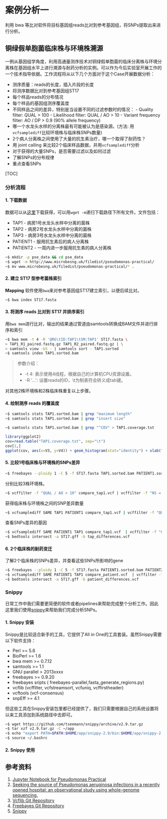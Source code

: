 # 案例分析一

利用 bwa 等比对软件将目标基因组reads比对到参考基因组，将SNPs提取出来进行分析。

## 铜绿假单胞菌临床株与环境株溯源

一例从基因组学角度，利用高通量测序技术对铜绿假单胞菌的临床分离株与环境分离株在基因组水平上进行溯源与耐药分析的实例。可以作为今后实验室开展工作的一个技术指导依据。工作流程将从以下几个方面对于这个Case开展数据分析：

- 测序质量：reads的长度，插入片段的长度
- 将测序数据比对到参考基因组ST17
 - 每个样品reads的分布情况
 - 每个样品的基因组测序覆盖度
 - 不同样品之间的差异，特别是当设置不同的过滤参数时的情况：
	     - Quality filter: QUAL > 100
         - Likelihood filter: QUAL / AO > 10
         - Variant frequency filter: AO / DP > 0.9 (90% allele frequency)
- 哪一个水龙头水样的分离株最有可能被认为是感染源。(方法: 用`vcfsamplediff`比较环境株与临床株SNPs数量)
- 2个病人分离株之间使用了大量的抗生素治疗，哪一个取得了耐药性？
 - 用 joint calling 来比较2个临床样品数据，并用`vcfsamplediff`分析
 - 对于获得的大量SNPs，是否需要过滤以及如何过滤
 - 了解SNPs的分布规律
 - 重点查看SNPs

[TOC]

### 分析流程

#### 1. 下载数据

数据可以从[这里](http://www.microbesng.uk/filedist/pseudomonas-practical/)下载获得，可以用`wget -m`递归下载路径下所有文件。文件包括：

- TAP1 - 病房1号水龙头水样中分离的菌株
- TAP2 - 病房2号水龙头水样中分离的菌株
- TAP3 - 病房3号水龙头水样中分离的菌株
- PATIENT1 - 服用抗生素后的病人分离株
- PATIENT2 - 一周内进一步服用抗生素的病人分离株

```bash
~$ mkdir -p pse_data && cd pse_data
~$ wget -m http://www.microbesng.uk/filedist/pseudomonas-practical/
~$ mv www.microbesng.uk/filedist/pseudomonas-practical/* .
```

#### 2. 建立 ST17 型参考菌株索引

**Mapping** 软件使用`bwa`来对参考基因组ST17建立索引，以便后续比对。

```bash
~$ bwa index ST17.fasta
```

#### 3. 将测序 reads 比对到 ST17 并排序索引

用`bwa mem`进行比对，输出的结果通过管道由samtools转换成BAM文件并进行排序和索引

```bash
~$ bwa mem -t 4 -R '@RG\tID:TAP1\tSM:TAP1' ST17.fasta \
> TAP1_R1_paired.fastq.gz TAP1_R2_paired.fastq.gz | \
> samtools view -bS - | samtools sort - TAP1.sorted
~$ samtools index TAP1.sorted.bam
```

> 参数介绍：
> * -t 4: 表示使用4线程，根据自己的计算机CPU资源设置。
> * -R '...': 设置reads的ID，\t为制表符会转义成tab键。

对其他2株环境株和2株临床株重复以上步骤。


#### 4. 绘制测序 reads 的覆盖度

```bash
~$ samtools stats TAP1.sorted.bam | grep "maximum length"
~$ samtools stats TAP1.sorted.bam | grep "insert size"
```


```bash
~$ samtools stats TAP1.sorted.bam | grep "^COV" > TAP1.coverage.txt
```

```r
library(ggplot2)
cov=read.table("TAP1.coverage.txt", sep="\t")
cov[1,]
ggplot(cov, aes(x=V3, y=V4)) + geom_histogram(stat="identity") + xlab("Coverage") + ylab("Count")
```

#### 5. 比较1号临床株与环境株的SNPs差异

```bash
~$ freebayes --ploidy 1 -C 5 -f ST17.fasta TAP1.sorted.bam PATIENT1.sorted.bam  > compare_tap1.vcf
```

分别比较3株环境株。

```bash
~$ vcffilter -f "QUAL / AO > 10" compare_tap1.vcf | vcffilter -f "NS = 2" | wc -l 
```

获得临床株与环境株之间的SNP差异数量

```bash
~$ vcfsamplediff SAME TAP1 PATIENT1 compare_tap1.vcf | vcffilter -f "QUAL / AO > 10" | vcffilter -f "NS = 2" | vcffilter -f "! ( SAME = germline ) " | grep -v "^#" | wc -l 
```

查看SNPs差异的基因

```bash
~$ vcfsamplediff SAME PATIENT1 TAP1 compare_tap1.vcf  | vcffilter -f "QUAL / AO > 10" | vcffilter -f "NS = 2" | vcffilter -f "! ( SAME = germline ) " > tap_differences.vcf 
~$ bedtools intersect -a ST17.gff -b tap_differences.vcf
```

#### 6. 2个临床株的耐药变迁

了解2个临床株的SNPs差异，并查看这些SNPs所影响的gene

```bash
~$ freebayes --ploidy 1 -C 5 -f ST17.fasta PATIENT1.sorted.bam PATIENT2.sorted.bam > compare_patient.vcf
~$ vcfsamplediff SAME PATIENT1 TAP1 compare_patient.vcf  | vcffilter -f "QUAL / AO > 10" | vcffilter -f "NS = 2" | vcffilter -f "! ( SAME = germline ) " > patient_differences.vcf
~$ bedtools intersect -a ST17.gff -b patient_differences.vcf
```

### Snippy

日常工作中我们需要更简便的软件或者pipelines来帮助完成整个分析工作。因此这里我们使用[snippy](https://github.com/tseemann/snippy/blob/master/bin/snippy)来帮助我们完成分析SNPs。


#### 1. Snippy 安装

Snippy是比较适合新手的工具，它提供了All in One的工具套装。虽然Snippy需要以下软件支持：

- Perl >= 5.6
- BioPerl >= 1.6
- bwa mem >= 0.7.12
- samtools >= 1.1
- GNU parallel > 2013xxxx
- freebayes >= 0.9.20
- freebayes sripts ( freebayes-parallel,fasta\_generate\_regions.py)
- vcflib (vcffilter, vcfstreamsort, vcfuniq, vcffirstheader)
- vcftools (vcf-consensus)
- snpEff >= 4.1

但这些工具在Snippy安装包里都已经提供了，我们只需要根据自己的系统设置将以来工具添加到系统路径中去即可。


```bash
~$ wget https://github.com/tseemann/snippy/archive/v2.9.tar.gz
~$ tar xzf v2.9.tar.gz -C ~/app
~$ echo "export PATH=$PATH:$HOME/app/snippy-2.9/bin:$HOME/app/snippy-2.9/binaries/linux/" >> ~/.bashrc
~$ source ~/.bashrc

```

#### 2. Snippy 使用

## 参考资料

1. [Jupyter Notebook for Pseudomonas Practical](http://nbviewer.jupyter.org/github/nickloman/nickloman.github.com/blob/master/tutorials/Pseudomonas-practical.ipynb)
2. [Seeking the source of Pseudomonas aeruginosa infections in a recently opened hospital: an observational study using whole-genome sequencing.](http://bmjopen.bmj.com/content/4/11/e006278.full)
3. [Vcflib Git Repository](https://github.com/ekg/vcflib)
4. [Freebayes Git Repository](https://github.com/ekg/freebayes)
5. [Snippy](https://github.com/tseemann/snippy)